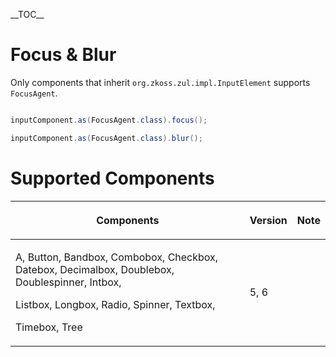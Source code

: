 

\_\_TOC\_\_

# Focus & Blur

Only components that inherit `org.zkoss.zul.impl.InputElement` supports
`FocusAgent`.

``` java

inputComponent.as(FocusAgent.class).focus();

inputComponent.as(FocusAgent.class).blur();
```

# Supported Components

<table>
<thead>
<tr class="header">
<th><center>
<p>Components</p>
</center></th>
<th><center>
<p>Version</p>
</center></th>
<th><center>
<p>Note</p>
</center></th>
</tr>
</thead>
<tbody>
<tr class="odd">
<td><p>A, Button, Bandbox, Combobox, Checkbox, Datebox, Decimalbox,
Doublebox, Doublespinner, Intbox,</p>
<p>Listbox, Longbox, Radio, Spinner, Textbox,</p>
<p>Timebox, Tree</p></td>
<td><p>5, 6</p></td>
<td></td>
</tr>
</tbody>
</table>

 
